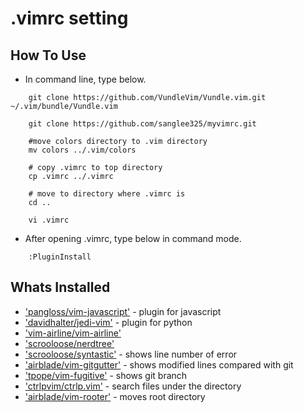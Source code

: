 # .vimrc setting

## How To Use
* In command line, type below.
```{.bash} 
	git clone https://github.com/VundleVim/Vundle.vim.git ~/.vim/bundle/Vundle.vim

	git clone https://github.com/sanglee325/myvimrc.git

	#move colors directory to .vim directory
	mv colors ../.vim/colors

	# copy .vimrc to top directory
	cp .vimrc ../.vimrc
	
	# move to directory where .vimrc is
	cd ..

	vi .vimrc
```
* After	opening .vimrc, type below in command mode.
```{.bash}
	:PluginInstall
```

## Whats Installed
* ['pangloss/vim-javascript'](https://github.com/pangloss/vim-javascript) - plugin for javascript
* ['davidhalter/jedi-vim'](https://github.com/davidhalter/jedi-vim) - plugin for python
* ['vim-airline/vim-airline'](https://github.com/vim-airline/vim-airline)
* ['scrooloose/nerdtree'](https://github.com/scrooloose/nerdtree)
* ['scrooloose/syntastic'](https://github.com/scrooloose/syntastic) - shows line number of error
* ['airblade/vim-gitgutter'](https://github.com/airblade/vim-gitgutter) - shows modified lines compared with git
* ['tpope/vim-fugitive'](https://github.com/tpope/vim-fugitive) - shows git branch
* ['ctrlpvim/ctrlp.vim'](https://github.com/ctrlpvim/ctrlp.vim) - search files under the directory
* ['airblade/vim-rooter'](https://github.com/airblade/vim-rooter) - moves root directory
